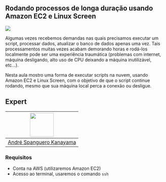 ## Rodando processos de longa duração usando Amazon EC2 e Linux Screen

<img src="https://storage.googleapis.com/golden-wind/experts-club/capa-github.svg" />

Algumas vezes recebemos demandas nas quais precisamos executar um script, processar dados, atualizar o banco de dados apenas uma vez. Tais processamentos muitas vezes acabam demorando horas e rodá-los localmente pode ser uma experiência traumática (problemas com internet, máquina desligando, alto uso de CPU deixando a máquina inutilizável, etc...).

Nesta aula mostro uma forma de executar scripts na nuvem, usando Amazon EC2 e Linux Screen, com o objetivo de que o script continue rodando, mesmo que sua máquina local perca a conexão ou desligue.

## Expert

| [<img src="https://avatars.githubusercontent.com/u/711732?s=460&u=6b1039f8a921c5733d92d13b2971c55157fee005&v=4" width="75px;"/>](https://github.com/askmon) |
| :-: |
|[André Spanguero Kanayama](https://github.com/askmon)|

### Requisitos

- Conta na AWS (utilizaremos Amazon EC2)
- Acesso ao terminal, usaremos o comando `ssh`
